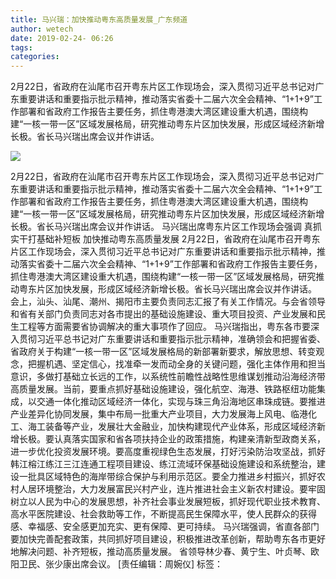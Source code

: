 ```yaml
---
title: 马兴瑞：加快推动粤东高质量发展_广东频道
author: wetech
date: 2019-02-24- 06:26
tags: 
categories: 
---
```

2月22日，省政府在汕尾市召开粤东片区工作现场会，深入贯彻习近平总书记对广东重要讲话和重要指示批示精神，推动落实省委十二届六次全会精神、“1+1+9”工作部署和省政府工作报告主要任务，抓住粤港澳大湾区建设重大机遇，围绕构建“一核一带一区”区域发展格局，研究推动粤东片区加快发展，形成区域经济新增长极。省长马兴瑞出席会议并作讲话。
<!-- more -->
                
<img align="center" border="0" src="http://p2.ifengimg.com/a/2016/0810/204c433878d5cf9size1_w16_h16.png" />
                
                
            
2月22日，省政府在汕尾市召开粤东片区工作现场会，深入贯彻习近平总书记对广东重要讲话和重要指示批示精神，推动落实省委十二届六次全会精神、“1+1+9”工作部署和省政府工作报告主要任务，抓住粤港澳大湾区建设重大机遇，围绕构建“一核一带一区”区域发展格局，研究推动粤东片区加快发展，形成区域经济新增长极。省长马兴瑞出席会议并作讲话。
马兴瑞出席粤东片区工作现场会强调
真抓实干打基础补短板
加快推动粤东高质量发展
2月22日，省政府在汕尾市召开粤东片区工作现场会，深入贯彻习近平总书记对广东重要讲话和重要指示批示精神，推动落实省委十二届六次全会精神、“1+1+9”工作部署和省政府工作报告主要任务，抓住粤港澳大湾区建设重大机遇，围绕构建“一核一带一区”区域发展格局，研究推动粤东片区加快发展，形成区域经济新增长极。省长马兴瑞出席会议并作讲话。
会上，汕头、汕尾、潮州、揭阳市主要负责同志汇报了有关工作情况。与会省领导和省有关部门负责同志对各市提出的基础设施建设、重大项目投资、产业发展和民生工程等方面需要省协调解决的重大事项作了回应。
马兴瑞指出，粤东各市要深入贯彻习近平总书记对广东重要讲话和重要指示批示精神，准确领会和把握省委、省政府关于构建“一核一带一区”区域发展格局的新部署新要求，解放思想、转变观念，把握机遇、坚定信心，找准牵一发而动全身的关键问题，强化主体作用和担当意识，多做打基础立长远的工作，以系统性前瞻性战略性思维谋划推动沿海经济带高质量发展。当前，要重点抓好基础设施建设，强化航空、海港、铁路枢纽功能集成，以交通一体化推动区域经济一体化，实现与珠三角沿海地区串珠成链。要推进产业差异化协同发展，集中布局一批重大产业项目，大力发展海上风电、临港化工、海工装备等产业，发展壮大金融业，加快构建现代产业体系，形成区域经济新增长极。要认真落实国家和省各项扶持企业的政策措施，构建亲清新型政商关系，进一步优化投资发展环境。要高度重视绿色生态发展，打好污染防治攻坚战，抓好韩江榕江练江三江连通工程项目建设、练江流域环保基础设施建设和系统整治，建设一批具区域特色的海岸带综合保护与利用示范区。要全力推进乡村振兴，抓好农村人居环境整治，大力发展富民兴村产业，连片推进社会主义新农村建设。要牢固树立以人民为中心的发展思想，补齐社会事业发展短板，抓好现代职业技术教育、高水平医院建设、社会救助等工作，不断提高民生保障水平，使人民群众的获得感、幸福感、安全感更加充实、更有保障、更可持续。
马兴瑞强调，省直各部门要加快完善配套政策，共同抓好项目建设，积极推进改革创新，帮助粤东各市更好地解决问题、补齐短板，推动高质量发展。
省领导林少春、黄宁生、叶贞琴、欧阳卫民、张少康出席会议。
[责任编辑：周婉仪]
标签：
 
 
             
